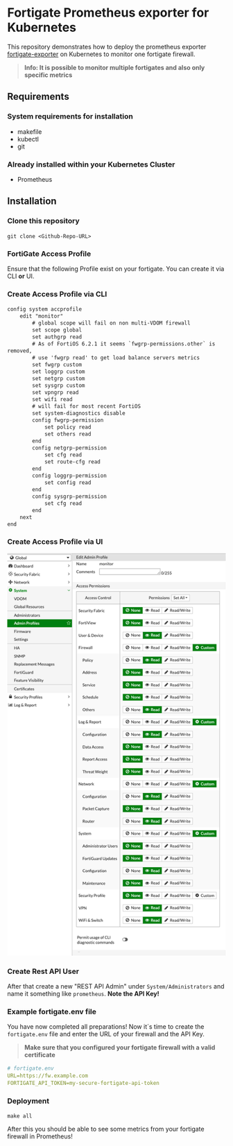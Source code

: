 # Fortigate Prometheus exporter for Kubernetes

This repository demonstrates how to deploy the prometheus exporter [fortigate-exporter](https://github.com/bluecmd/fortigate_exporter) on Kubernetes to monitor one fortigate firewall. 
> **Info: It is possible to monitor multiple fortigates and also only specific metrics** 

## Requirements

### System requirements for installation
- makefile
- kubectl
- git

### Already installed within your Kubernetes Cluster
- Prometheus

## Installation

### Clone this repository
```
git clone <Github-Repo-URL>
```

### FortiGate Access Profile 
Ensure that the following Profile exist on your fortigate. You can create it via CLI **or** UI.

### Create Access Profile via CLI

```
config system accprofile
    edit "monitor"
        # global scope will fail on non multi-VDOM firewall
        set scope global
        set authgrp read
        # As of FortiOS 6.2.1 it seems `fwgrp-permissions.other` is removed,
        # use 'fwgrp read' to get load balance servers metrics
        set fwgrp custom
        set loggrp custom
        set netgrp custom
        set sysgrp custom
        set vpngrp read
        set wifi read
        # will fail for most recent FortiOS
        set system-diagnostics disable
        config fwgrp-permission
            set policy read
            set others read
        end
        config netgrp-permission
            set cfg read
            set route-cfg read
        end
        config loggrp-permission
            set config read
        end
        config sysgrp-permission
            set cfg read
        end
    next
end
```

### Create Access Profile via UI
![FortiGate Access Profile UI](./images/fortigate-accprofile.png)

### Create Rest API User
After that create a new "REST API Admin" under `System/Administrators` and name it something like `prometheus`. **Note the API Key!**

### Example fortigate.env file
You have now completed all preparations! Now it´s time to create the `fortigate.env` file and enter the URL of your firewall and the API Key.
> **Make sure that you configured your fortigate firewall with a valid certificate** 

```yml
# fortigate.env
URL=https://fw.example.com
FORTIGATE_API_TOKEN=my-secure-fortigate-api-token
```

### Deployment

```
make all
```

After this you should be able to see some metrics from your fortigate firewall in Prometheus!